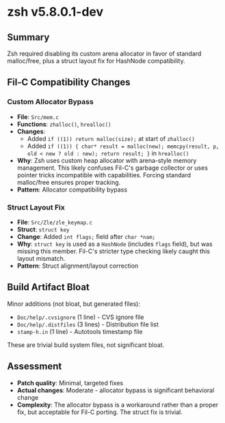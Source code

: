 # zsh v5.8.0.1-dev

## Summary
Zsh required disabling its custom arena allocator in favor of standard malloc/free, plus a struct layout fix for HashNode compatibility.

## Fil-C Compatibility Changes

### Custom Allocator Bypass
- **File**: `Src/mem.c`
- **Functions**: `zhalloc()`, `hrealloc()`
- **Changes**:
  - Added `if ((1)) return malloc(size);` at start of `zhalloc()`
  - Added `if ((1)) { char* result = malloc(new); memcpy(result, p, old < new ? old : new); return result; }` in `hrealloc()`
- **Why**: Zsh uses custom heap allocator with arena-style memory management. This likely confuses Fil-C's garbage collector or uses pointer tricks incompatible with capabilities. Forcing standard malloc/free ensures proper tracking.
- **Pattern**: Allocator compatibility bypass

### Struct Layout Fix
- **File**: `Src/Zle/zle_keymap.c`
- **Struct**: `struct key`
- **Change**: Added `int flags;` field after `char *nam;`
- **Why**: `struct key` is used as a `HashNode` (includes `flags` field), but was missing this member. Fil-C's stricter type checking likely caught this layout mismatch.
- **Pattern**: Struct alignment/layout correction

## Build Artifact Bloat
Minor additions (not bloat, but generated files):
- `Doc/help/.cvsignore` (1 line) - CVS ignore file
- `Doc/help/.distfiles` (3 lines) - Distribution file list  
- `stamp-h.in` (1 line) - Autotools timestamp file

These are trivial build system files, not significant bloat.

## Assessment
- **Patch quality**: Minimal, targeted fixes
- **Actual changes**: Moderate - allocator bypass is significant behavioral change
- **Complexity**: The allocator bypass is a workaround rather than a proper fix, but acceptable for Fil-C porting. The struct fix is trivial.
